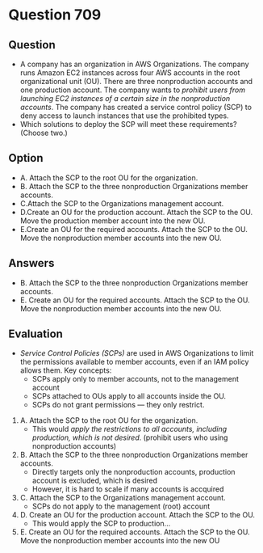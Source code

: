 # Question 709
## Question
* A company has an organization in AWS Organizations. The company runs Amazon EC2 instances across four AWS accounts in the root organizational unit (OU). There are three nonproduction accounts and one production account. The company wants to *prohibit users from launching EC2 instances of a certain size in the nonproduction accounts*. The company has created a service control policy (SCP) to deny access to launch instances that use the prohibited types.
* Which solutions to deploy the SCP will meet these requirements? (Choose two.)

## Option
* A. Attach the SCP to the root OU for the organization.
* B. Attach the SCP to the three nonproduction Organizations member accounts.
* C.Attach the SCP to the Organizations management account.
* D.Create an OU for the production account. Attach the SCP to the OU. Move the production member account into the new OU.
* E.Create an OU for the required accounts. Attach the SCP to the OU. Move the nonproduction member accounts into the new OU.

## Answers
* B. Attach the SCP to the three nonproduction Organizations member accounts.
* E. Create an OU for the required accounts. Attach the SCP to the OU. Move the nonproduction member accounts into the new OU.

## Evaluation
* *Service Control Policies (SCPs)* are used in AWS Organizations to limit the permissions available to member accounts, even if an IAM policy allows them. Key concepts:
  * SCPs apply only to member accounts, not to the management account
  * SCPs attached to OUs apply to all accounts inside the OU.
  * SCPs do not grant permissions — they only restrict.

1. A. Attach the SCP to the root OU for the organization.
   * This would *apply the restrictions to all accounts, including production, which is not desired*. (prohibit users who using nonproduction accounts)
2. B. Attach the SCP to the three nonproduction Organizations member accounts.
   * Directly targets only the nonproduction accounts, production account is excluded, which is desired
   * However, it is hard to scale if many accounts is accquired
3. C. Attach the SCP to the Organizations management account.
   * SCPs do not apply to the management (root) account
4. D. Create an OU for the production account. Attach the SCP to the OU.
   * This would apply the SCP to production...
5. E. Create an OU for the required accounts. Attach the SCP to the OU. Move the nonproduction member accounts into the new OU 



